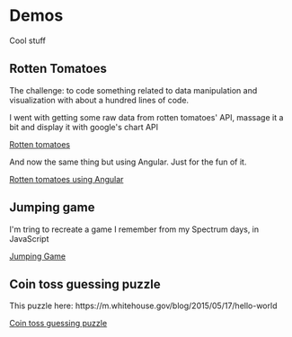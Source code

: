 Demos
=====

Cool stuff

<h2>Rotten Tomatoes</h2>
<p>The challenge: to code something related to data manipulation and visualization with about a hundred lines of code.</p>
<p>I went with getting some raw data from rotten tomatoes' API, massage it a bit and display it with google's chart API</p>
<a target="_blank" href="http://mrp.github.io/demos/rottenTomatoes/rottenTomatoes.html">Rotten tomatoes</a>

<p>And now the same thing but using Angular.  Just for the fun of it.</p>
<a target="_blank" href="http://mrp.github.io/demos/rottenTomatoes/rottenTomatoesAngular.html">Rotten tomatoes using Angular</a>


<h2>Jumping game</h2>
<p>I'm tring to recreate a game I remember from my Spectrum days, in JavaScript</p>
<a target="_blank" href="http://http://mrp.github.io/demos/jumpingGame/jumpingGame.html">Jumping Game</a>

<h2>Coin toss guessing puzzle</h2>
<p>This puzzle here: https://m.whitehouse.gov/blog/2015/05/17/hello-world</p>
<a target="_blank" href="http://mrp.github.io/demos/helloWorldPuzzle/index.html">Coin toss guessing puzzle</a>

